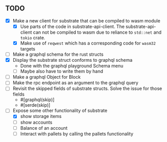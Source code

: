 ## TODO
- [X] Make a new client for substrate that can be compiled to wasm module
    - [X] Use parts of the code in substrate-api-client. The substrate-api-client can not be compiled to wasm due to reliance to `std::net` and `tokio` crate.
    - [X] Make use of `reqwest` which has a corresponding code for `wasm32` targets
- [ ] Make a graphql schema for the rust structs
- [X] Display the substrate struct conforms to graphql schema
    - Done with the graphql playground Schema menu
    - [ ] Maybe also have to write them by hand
- [ ] Make a graphql Object for Block
- [ ] Make the rpc endpoint as an argument to the graphql query
- [ ] Revisit the skipped fields of substrate structs. Solve the issue for those fields
    - #[graphql(skip)]
    - #[serde(skip)]
- [ ] Expose some other functionality of substrate
    - [X] show storage items
    - [ ] show accounts
    - [ ] Balance of an account
    - [ ] Interact with pallets by calling the pallets functionality
